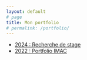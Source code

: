 ```yaml
---
layout: default
# page
title: Mon portfolio
# permalink: /portfolio/
---
```

- [2024 : Recherche de stage](https://www.canva.com/design/DAF4caYQ-eg/00FV1rW6g-XF19CMhSyM6w/view?utm_content=DAF4caYQ-eg&utm_campaign=designshare&utm_medium=link&utm_source=editor)
- [2022 : Portfolio IMAC](https://www.canva.com/design/DAEl_lXXtns/4owshnnP-fHDgXenO7eEew/view?utm_content=DAEl_lXXtns&utm_campaign=designshare&utm_medium=link&utm_source=editor)